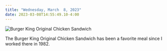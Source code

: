 ```yaml
---
title: "Wednesday, March  8, 2023"
date: 2023-03-08T14:55:49.10-4:00
---
```


![Burger King Original Chicken Sandwich](/img/2023/20230308-R0002719.jpg)

The Burger King Original Chicken Sandwich has been a favorite meal since I worked there in 1982. 
